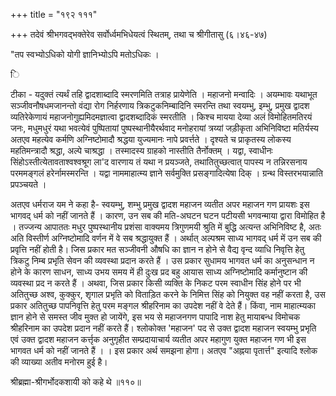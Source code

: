 +++
title = "१९२ १११"

+++
तदेवं श्रीभगवद्भक्तेरेव सर्वोर्ध्वमभिधेयत्वं स्थितम्, तथा च श्रीगीतासु (६।४६-४७) 

"तप स्वभ्योऽधिको योगी ज्ञानिभ्योऽपि मतोऽधिकः । 

ि 

टीका - यदुक्तं त्यर्थं तहि द्वादशाब्दादि स्मरणमिति तत्राह प्रायेणेति । महाजनो मन्वादिः । अयम्भावः यथाभूत सञ्जीवनौषधमजानन्तो वंद्या रोग निर्हरणाय त्रिकटुकनिम्बादिनि स्मरन्ति तथा स्वयम्भु, इम्भु, प्रमुख द्वादश व्यतिरेकेणायं महाजनोगुह्यमिदमज्ञात्वा द्वादशब्दादिकं स्मरतीति । किश्च मायया देव्या अलं विमोहितमतिरयं जनः, मधुमधुरं यथा भवत्येवं पुष्पितायां पुष्पस्थानीयैरर्थवाद मनोहरायां त्रय्यां जड़ीकृता अभिनिविष्टा मतिर्यस्य अतएव महत्येव कर्मणि अग्निष्टोमादौ श्रद्धया युज्यमानः नापे प्रवर्त्तते । दृश्यते च प्राकृतस्य लोकस्य महतिमन्त्रादौ श्रद्धा, अल्पे चाश्रद्धा । तस्मादस्य ग्राहको नास्तीति तैर्नोक्तम् । यद्वा, स्वाधीनः सिंहोऽस्तीत्येतावताश्वश्वश्रूग ला'द वारणाय तं यथा न प्रयञ्जते, तथातितुच्छत्वात् पापस्य न तन्निरसनाय परममङ्गलं हरेर्नामस्मरन्ति । यद्वा नाममाहात्म्य ज्ञाने सर्वमुक्ति प्रसङ्गादित्येषा दिक् । ग्रन्थ विस्तरभयान्नाति प्रपञ्चयते । 

अतएव धर्मराज यम ने कहा है- स्वयम्भु, शम्भु प्रमुख द्वादश महाजन व्यतीत अपर महाजन गण प्रायशः इस भागवद् धर्म को नहीं जानते हैं । कारण, उन सब की मति-अघटन घटन पटीयसी भगवन्माया द्वारा विमोहित है । तज्जन्य आपाततः मधुर पुष्पस्थानीय प्रशंसा वाक्यमय त्रिगुणमयी श्रुति में बुद्धि अत्यन्त अभिनिविष्ट है, अतः अति विस्तीर्ण अग्निष्टोमादि वर्णन में वे सब श्रद्धायुक्त हैं । अर्थात् अल्पश्रम साध्य भागवद् धर्म में उन सब की प्रवृत्ति नहीं होती है। जिस प्रकार मत सञ्जीवनी औषधि का ज्ञान न होने से वैद्य वृन्द व्याधि निवृत्ति हेतु त्रिकटु निम्ब प्रभृति सेवन की व्यवस्था प्रदान करते हैं । उस प्रकार सुधामय भागवत धर्म का अनुसन्धान न होने के कारण साधन, साध्य उभय समय में ही दुःख प्रद बहु आयास साध्य अग्निष्टोमादि कर्मानुष्टान की व्यवस्था प्रद न करते हैं । अथवा, जिस प्रकार किसी व्यक्ति के निकट परम स्वाधीन सिंह होने पर भी अतितुच्छ अश्व, कुक्कुर, शृगाल प्रभृति को विताड़ित करने के निमित्त सिंह को नियुक्त वह नहीं करता है, उस प्रकार अतितुच्छ पापनिवृत्ति हेतु परम मङ्गल श्रीहरिनाम का उपदेश नहीं वे देते हैं। किंवा, नाम माहात्म्यका ज्ञान होने से समस्त जीव मुक्त हो जायेंगे, इस भय से महाजनगण पापादि नाश हेतु मायाबन्ध विमोचक श्रीहरिनाम का उपदेश प्रदान नहीं करते हैं। श्लोकोक्त 'महाजन' पद से उक्त द्वादश महाजन स्वयम्भु प्रभृति एवं उक्त द्वादश महाजन कर्त्तृक अनुगृहीत सम्प्रदायाचार्य व्यतीत अपर महागुण युक्त महाजन गण भी इस भागवत धर्म को नहीं जानते हैं । । इस प्रकार अर्थ समझना होगा। अतएव "अह्नया पृतार्त्त" इत्यादि श्लोक की व्याख्या अतीव मनोरम हुई है। 

श्रीब्रह्मा-श्रीगर्भोदकशायी को कहे थे ॥११०॥ 
